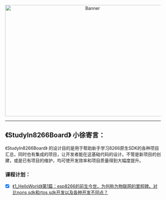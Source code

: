 <p align="center">
  <img src="http://h5xuhong.oss-cn-hongkong.aliyuncs.com/8266%E5%9B%BE%E7%89%87/8266popuuo.png" width="550px" height="360px" alt="Banner" />
</p>
 
 
***************************************************
## 《StudyIn8266Board》 小徐寄言：
 
《StudyIn8266Board》 的设计目的是用于帮助新手学习8266原生SDK的各种项目汇总，同时也有集成的项目，让开发者能在这基础代码的设计。不管是新项目的创建，或是已有项目的维护，均可使开发效率和项目质量得到大幅度提升。


### 课程计划：

- [x] [《1_HelloWorld》第1篇：esp8266的前生今世，为何称为物联网的里程碑。对比nons sdk和rtos sdk开发以及各种开发不同点？][1]

 


  [1]: http//www.baidu.com